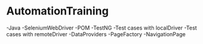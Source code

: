 # AutomationTraining
-Java
-SeleniumWebDriver
-POM
-TestNG
-Test cases with localDriver
-Test cases with remoteDriver
-DataProviders
-PageFactory
-NavigationPage

